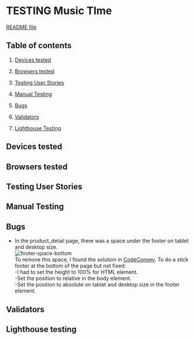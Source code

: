 # TESTING Music TIme

[README file](https://github.com/yuyu78/music-time/blob/main/README.md)   

## Table of contents
1. [Devices tested](#device-tested)   

2. [Browsers tested](#browsers-tested)   

3. [Testing User Stories](#testing-user-stories)  

4. [Manual Testing](#manual-testing)  

5. [Bugs](#bugs)  

6. [Validators](#validators)

7. [Lighthouse Testing](#lighthouse-testing)

## Devices tested <a name="device-tested"></a>

## Browsers tested <a name="browsers-tested"></a>

## Testing User Stories <a name="testing-user-stories"></a>

## Manual Testing <a name="manual-testing"></a>

## Bugs <a name="bugs"></a>

* In the product_detail page, there was a space under the footer on tablet and desktop size.  
![footer-space-bottom](https://user-images.githubusercontent.com/76018052/143765459-ecf4e6a1-8d36-48d3-afd6-dc0f26587fbd.PNG)  
To remove this space, I found the solution in [CodeConvey](https://codeconvey.com/footer-at-bottom-of-page-but-not-fixed/).
To do a stick footer at the bottom of the page but not fixed:  
-I had to set the height to 100% for HTML element.  
-Set the position to relative in the body element.  
-Set the position to absolute on tablet and desktop size in the footer element.

## Validators <a name="validators"></a>

## Lighthouse testing <a name="lighthouse-testing"></a>  